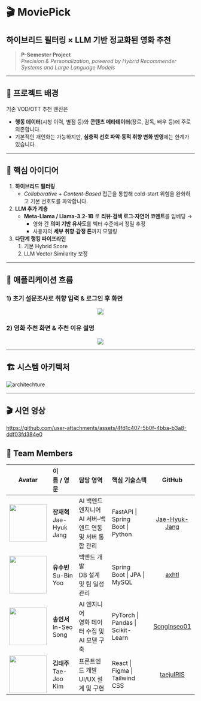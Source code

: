 # **🎬 MoviePick** 
## 하이브리드 필터링 × LLM 기반 정교화된 영화 추천
> **P-Semester Project**  
> _Precision & Personalization, powered by Hybrid Recommender Systems and Large Language Models_

---

## 📌 프로젝트 배경
기존 VOD/OTT 추천 엔진은  
- **행동 데이터**(시청 이력, 별점 등)와 **콘텐츠 메타데이터**(장르, 감독, 배우 등)에 주로 의존합니다.  
- 기본적인 개인화는 가능하지만, **심층적 선호 파악**·**동적 취향 변화 반영**에는 한계가 있습니다.  

---

## 🧠 핵심 아이디어
1. **하이브리드 필터링**  
   - _Collaborative_ + _Content-Based_ 접근을 통합해 cold-start 위험을 완화하고 기본 선호도를 파악합니다.  
2. **LLM 추가 계층**  
   - **Meta-Llama / Llama-3.2-1B** 로 **리뷰·검색 로그·자연어 코멘트**를 임베딩 →  
     - 영화 간 **의미 기반 유사도**를 벡터 수준에서 정밀 추정  
     - 사용자의 **세부 취향·감정 톤**까지 모델링  
3. **다단계 랭킹 파이프라인**  
   1) 기본 Hybrid Score  
   2) LLM Vector Similarity 보정  

---

## 📱 애플리케이션 흐름

### 1) 초기 설문조사로 취향 입력 & 로그인 후 화면

<div align="center">
  <img src="https://github.com/user-attachments/assets/fc4ae9ed-293a-4045-8584-749ff9b5e016">
</div>


### 2) 영화 추천 화면 & 추천 이유 설명 

<div align="center">
  <img src="https://github.com/user-attachments/assets/4ad0cb40-6cbc-48b2-9a90-700789580a42">
</div>

---


## 🏗️ 시스템 아키텍처

![architechture](https://github.com/user-attachments/assets/709a242f-d582-4174-8358-1e63ca67058d)

---

## 🎬 시연 영상

https://github.com/user-attachments/assets/4fd1c407-5b0f-4bba-b3a8-ddf03fd384e0


## 👤 Team Members

| Avatar | 이름&nbsp;/&nbsp;영문 | 담당 영역 | 핵심 기술스택 | GitHub |
|:---:|:---|:---|:---|:---:|
| <img src="https://github.com/Jae-Hyuk-Jang.png" width="100"/> | **장재혁**<br/>Jae-Hyuk Jang | AI 백엔드 엔지니어<br/>AI 서버–백엔드 연동 및 서버 통합 관리 | FastAPI&nbsp;&#124; Spring Boot&nbsp;&#124; Python&nbsp; | [Jae-Hyuk-Jang](https://github.com/Jae-Hyuk-Jang) |
| <img src="https://github.com/axhtl.png" width="100"/> | **유수빈**<br/>Su-Bin Yoo | 백엔드 개발<br/>DB 설계 및 팀 일정 관리 | Spring Boot&nbsp;&#124; JPA&nbsp;&#124; MySQL | [axhtl](https://github.com/axhtl) |
| <img src="https://github.com/SongInseo01.png" width="100"/> | **송인서**<br/>In-Seo Song | AI 엔지니어<br/>영화 데이터 수집 및 AI 모델 구축 | PyTorch&nbsp;&#124; Pandas&nbsp;&#124; Scikit-Learn | [SongInseo01](https://github.com/SongInseo01) |
| <img src="https://github.com/taejuIRIS.png" width="100"/> | **김태주**<br/>Tae-Joo Kim | 프론트엔드 개발<br/>UI/UX 설계 및 구현 | React&nbsp;&#124; Figma&nbsp;&#124; Tailwind CSS | [taejuIRIS](https://github.com/taejuIRIS) |
